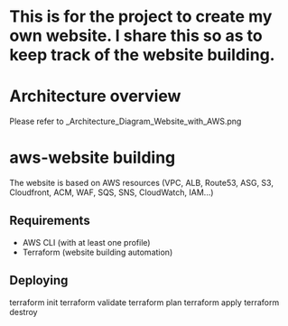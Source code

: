 
# This is for the project to create my own website. I share this so as to keep track of the website building.

# Architecture overview
Please refer to _Architecture_Diagram_Website_with_AWS.png

# aws-website building
The website is based on AWS resources (VPC, ALB, Route53, ASG, S3, Cloudfront, ACM, WAF, SQS, SNS, CloudWatch, IAM...)

## Requirements
* AWS CLI (with at least one profile)
* Terraform (website building automation)

## Deploying
terraform init
terraform validate
terraform plan
terraform apply
terraform destroy





